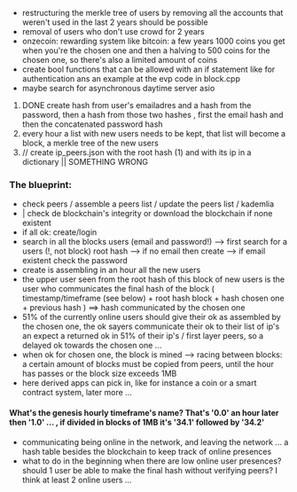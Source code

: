 - restructuring the merkle tree of users by removing all the accounts that weren't used in the last 2 years should be possible
- removal of users who don't use crowd for 2 years
- onzecoin: rewarding system like bitcoin: a few years 1000 coins you get when you're the chosen one and then a halving to 500 coins for the chosen one, so there's also a limited amount of coins
- create bool functions that can be allowed with an if statement like for authentication ans an example at the evp code in block.cpp
- maybe search for asynchronous daytime server asio

1) DONE create hash from user's emailadres and a hash from the password, then a hash from those two hashes , first the email hash and then the concatenated password hash
2) every hour a list with new users needs to be kept, that list will become a block, a merkle tree of the new users
3) // create ip_peers.json with the root hash (1) and with its ip in a dictionary || SOMETHING WRONG

### The blueprint:
- check peers / assemble a peers list / update the peers list / kademlia
- | check de blockchain's integrity or download the blockchain if none existent
- if all ok: create/login
- search in all the blocks users (email and password!)
--> first search for a users (!, not block) root hash
--> if no email then create
--> if email existent check the password
- create is assembling in an hour all the new users
- the upper user seen from the root hash of this block of new users is the user who communicates the final hash of the block
( timestamp/timeframe (see below) + root hash block + hash chosen one + previous hash ) ==> hash communicated by the chosen one
- 51% of the currently online users should give their ok as assembled by the chosen one, the ok sayers communicate their ok to their list of ip's an expect a returned ok in 51% of their ip's / first layer peers, so a delayed ok towards the chosen one ...
- when ok for chosen one, the block is mined
--> racing between blocks: a certain amount of blocks must be copied from peers, until the hour has passes or the block size exceeds 1MB
- here derived apps can pick in, like for instance a coin or a smart contract system, later more ...

#### What's the genesis hourly timeframe's name? That's '0.0' an hour later then '1.0' ... , if divided in blocks of 1MB it's '34.1' followed by '34.2'

- communicating being online in the network, and leaving the network ... a hash table besides the blockchain to keep track of online presences
- what to do in the beginning when there are low online user presences? should 1 user be able to make the final hash without verifying peers? I think at least 2 online users ...